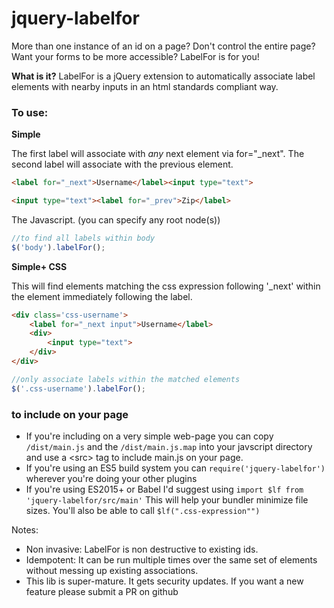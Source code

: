 jquery-labelfor
===============

More than one instance of an id on a page? Don't control the entire page? Want your 
forms to be more accessible? LabelFor is for you!


**What is it?** LabelFor is a jQuery extension to automatically associate label elements 
with nearby inputs in an html standards compliant way.


### To use:

**Simple**

The first label will associate with _any_ next element via for="_next". 
The second label will associate with the previous element. 
```html
<label for="_next">Username</label><input type="text">

<input type="text"><label for="_prev">Zip</label>
```
The Javascript. (you can specify any root node(s))
```javascript
//to find all labels within body
$('body').labelFor();
```

**Simple+ CSS** 

This will find elements matching the css expression following '_next' within the element immediately following the label.
```html
<div class='css-username'>
    <label for="_next input">Username</label>
    <div>
        <input type="text">
    </div>
</div>
```

```javascript
//only associate labels within the matched elements
$('.css-username').labelFor();
```

### to include on your page
* If you're including on a very simple web-page you can copy `/dist/main.js` and the `/dist/main.js.map` into your javscript directory and use a \<src> tag to include main.js on your page.
* If you're using an ES5 build system you can `require('jquery-labelfor')` wherever you're doing your other plugins
* If you're using ES2015+ or Babel I'd suggest using `import $lf from 'jquery-labelfor/src/main'` This will help your bundler minimize file sizes. 
You'll also be able to call `$lf(".css-expression"")`


Notes:
* Non invasive: LabelFor is non destructive to existing ids.
* Idempotent: It can be run multiple times over the same set of elements without messing up existing associations.
* This lib is super-mature. It gets security updates. If you want a new feature please submit a PR on github
